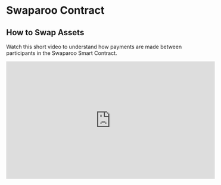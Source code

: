 # Swaparoo Contract

## How to Swap Assets
Watch this short video to understand how payments are made between participants in the Swaparoo Smart Contract.
<iframe width="560" height="315" src="https://www.youtube.com/embed/qHa7u8r62JQ" title="YouTube video player" frameborder="0" allow="accelerometer; autoplay; clipboard-write; encrypted-media; gyroscope; picture-in-picture" allowfullscreen></iframe>

